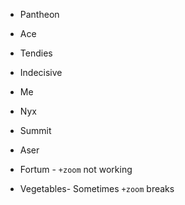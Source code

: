- Pantheon
- Ace
- Tendies
- Indecisive
- Me
- Nyx
- Summit
- Aser

- Fortum - `+zoom` not working
- Vegetables- Sometimes `+zoom` breaks